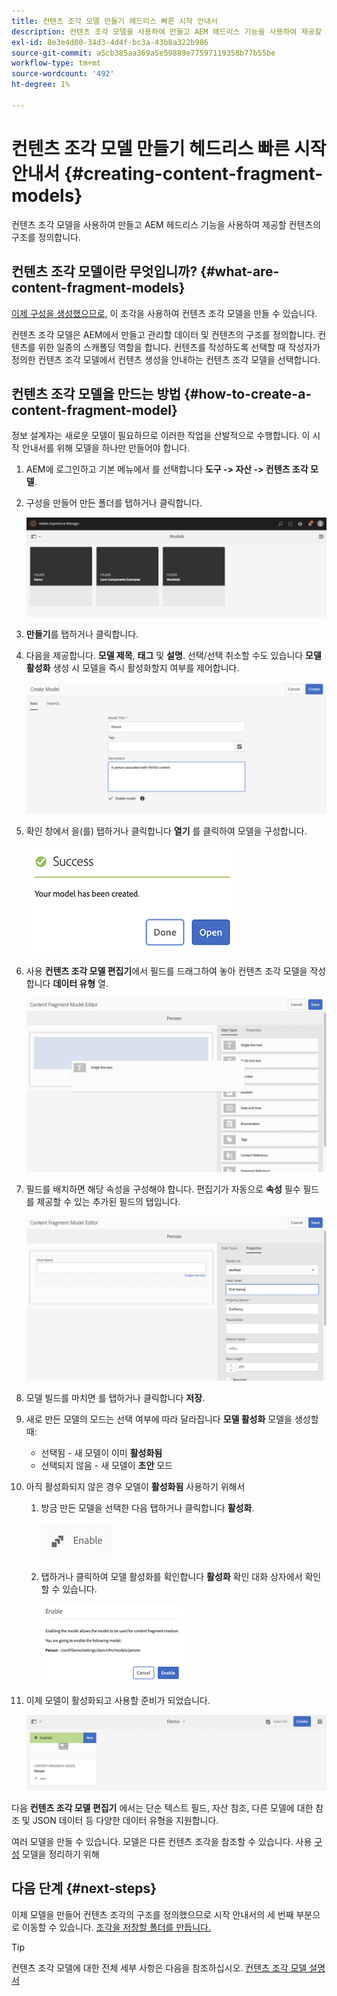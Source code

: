 ```yaml
---
title: 컨텐츠 조각 모델 만들기 헤드리스 빠른 시작 안내서
description: 컨텐츠 조각 모델을 사용하여 만들고 AEM 헤드리스 기능을 사용하여 제공할 컨텐츠의 구조를 정의합니다.
exl-id: 8e3e4d00-34d3-4d4f-bc3a-43b8a322b986
source-git-commit: a5cb385aa369a5e59889e77597119358b77b55be
workflow-type: tm+mt
source-wordcount: '492'
ht-degree: 1%

---
```


# 컨텐츠 조각 모델 만들기 헤드리스 빠른 시작 안내서 {#creating-content-fragment-models}

컨텐츠 조각 모델을 사용하여 만들고 AEM 헤드리스 기능을 사용하여 제공할 컨텐츠의 구조를 정의합니다.

## 컨텐츠 조각 모델이란 무엇입니까? {#what-are-content-fragment-models}

[이제 구성을 생성했으므로,](create-configuration.md) 이 조각을 사용하여 컨텐츠 조각 모델을 만들 수 있습니다.

컨텐츠 조각 모델은 AEM에서 만들고 관리할 데이터 및 컨텐츠의 구조를 정의합니다. 컨텐츠를 위한 일종의 스캐폴딩 역할을 합니다. 컨텐츠를 작성하도록 선택할 때 작성자가 정의한 컨텐츠 조각 모델에서 컨텐츠 생성을 안내하는 컨텐츠 조각 모델을 선택합니다.

## 컨텐츠 조각 모델을 만드는 방법 {#how-to-create-a-content-fragment-model}

정보 설계자는 새로운 모델이 필요하므로 이러한 작업을 산발적으로 수행합니다. 이 시작 안내서를 위해 모델을 하나만 만들어야 합니다.

1. AEM에 로그인하고 기본 메뉴에서 를 선택합니다 **도구 -> 자산 -> 컨텐츠 조각 모델**.
1. 구성을 만들어 만든 폴더를 탭하거나 클릭합니다.

   ![모델 폴더](../assets/models-folder.png)
1. **만들기**&#x200B;를 탭하거나 클릭합니다.
1. 다음을 제공합니다. **모델 제목**, **태그** 및 **설명**. 선택/선택 취소할 수도 있습니다 **모델 활성화** 생성 시 모델을 즉시 활성화할지 여부를 제어합니다.

   ![모델 만들기](../assets/models-create.png)
1. 확인 창에서 을(를) 탭하거나 클릭합니다 **열기** 를 클릭하여 모델을 구성합니다.

   ![확인 창](../assets/models-confirmation.png)
1. 사용 **컨텐츠 조각 모델 편집기**&#x200B;에서 필드를 드래그하여 놓아 컨텐츠 조각 모델을 작성합니다 **데이터 유형** 열.

   ![필드를 드래그하여 놓습니다](../assets/models-drag-and-drop.png)

1. 필드를 배치하면 해당 속성을 구성해야 합니다. 편집기가 자동으로 **속성** 필수 필드를 제공할 수 있는 추가된 필드의 탭입니다.

   ![속성 구성](../assets/models-configure-properties.png)
1. 모델 빌드를 마치면 를 탭하거나 클릭합니다 **저장**.

1. 새로 만든 모델의 모드는 선택 여부에 따라 달라집니다 **모델 활성화** 모델을 생성할 때:
   * 선택됨 - 새 모델이 이미 **활성화됨**
   * 선택되지 않음 - 새 모델이 **초안** 모드

1. 아직 활성화되지 않은 경우 모델이 **활성화됨** 사용하기 위해서
   1. 방금 만든 모델을 선택한 다음 탭하거나 클릭합니다 **활성화**.

      ![모델 활성화](../assets/models-enable.png)
   1. 탭하거나 클릭하여 모델 활성화를 확인합니다 **활성화** 확인 대화 상자에서 확인할 수 있습니다.

      ![확인 대화 상자 활성화](../assets/models-enabling.png)
1. 이제 모델이 활성화되고 사용할 준비가 되었습니다.

   ![모델 사용](../assets/models-enabled.png)

다음 **컨텐츠 조각 모델 편집기** 에서는 단순 텍스트 필드, 자산 참조, 다른 모델에 대한 참조 및 JSON 데이터 등 다양한 데이터 유형을 지원합니다.

여러 모델을 만들 수 있습니다. 모델은 다른 컨텐츠 조각을 참조할 수 있습니다. 사용 [구성](create-configuration.md) 모델을 정리하기 위해

## 다음 단계 {#next-steps}

이제 모델을 만들어 컨텐츠 조각의 구조를 정의했으므로 시작 안내서의 세 번째 부분으로 이동할 수 있습니다. [조각을 저장할 폴더를 만듭니다.](create-assets-folder.md)

>[!TIP]
>
>컨텐츠 조각 모델에 대한 전체 세부 사항은 다음을 참조하십시오. [컨텐츠 조각 모델 설명서](/help/assets/content-fragments/content-fragments-models.md)
